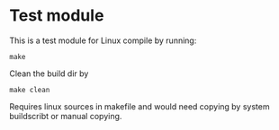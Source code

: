 # Test module

This is a test module for Linux
compile by running:
```
make
```
Clean the build dir by
```
make clean
```
Requires linux sources in makefile and would need copying by system buildscribt or manual copying.
